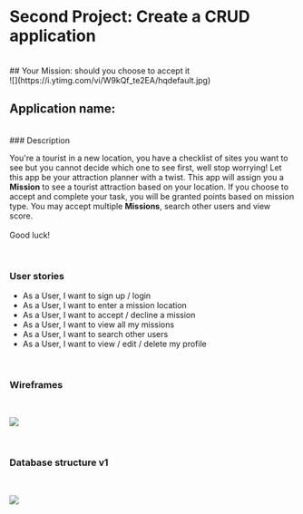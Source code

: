 # Second Project: Create a CRUD application
<br>
## Your Mission: should you choose to accept it
<br>
![](https://i.ytimg.com/vi/W9kQf_te2EA/hqdefault.jpg)

<br>

## Application name: 
<br>
### Description



You're a tourist in a new location, you have a checklist of sites you want to see but you cannot decide which one to see first, well stop worrying! Let this app be your attraction planner with a twist. This app will assign you a **Mission** to see a tourist attraction based on your location. If you choose to accept and complete your task, you will be granted points based on mission type. You may accept multiple **Missions**, search other users and view score.
<br>
<br>
Good luck!

<br>

### User stories

 - As a User, I want to sign up / login
 - As a User, I want to enter a mission location
 - As a User, I want to accept / decline a mission
 - As a User, I want to view all my missions
 - As a User, I want to search other users
 - As a User, I want to view / edit / delete my profile


<br>

### Wireframes

<br>

![](./img/wireframe.png)

<br>

### Database structure v1
<br>

![](./img/erd.png)






